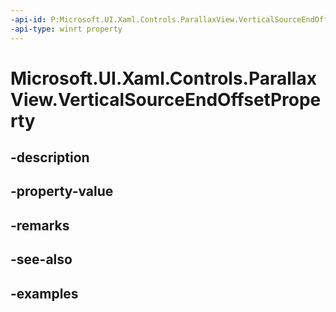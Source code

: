 ```yaml
---
-api-id: P:Microsoft.UI.Xaml.Controls.ParallaxView.VerticalSourceEndOffsetProperty
-api-type: winrt property
---
```


<!-- Property syntax.
public DependencyProperty VerticalSourceEndOffsetProperty { get; }
-->

# Microsoft.UI.Xaml.Controls.ParallaxView.VerticalSourceEndOffsetProperty

## -description

## -property-value

## -remarks

## -see-also

## -examples

